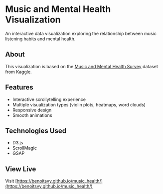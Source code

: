 # Music and Mental Health Visualization

An interactive data visualization exploring the relationship between music listening habits and mental health.

## About

This visualization is based on the [Music and Mental Health Survey](https://www.kaggle.com/datasets/catherinerasgaitis/mxmh-survey-results) dataset from Kaggle.

## Features

- Interactive scrollytelling experience
- Multiple visualization types (violin plots, heatmaps, word clouds)
- Responsive design
- Smooth animations

## Technologies Used

- D3.js
- ScrollMagic
- GSAP

## View Live

Visit [https://benoitsvy.github.io/music_health/](https://benoitsvy.github.io/music_health/)
